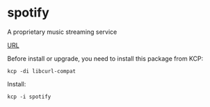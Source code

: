 # spotify

A proprietary music streaming service

[URL](https://www.spotify.com)

Before install or upgrade, you need to install this package from KCP:
```
kcp -di libcurl-compat
```

Install:
```
kcp -i spotify
```